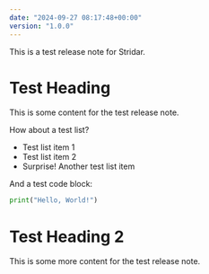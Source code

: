 ```yaml
---
date: "2024-09-27 08:17:48+00:00"
version: "1.0.0"
---
```


This is a test release note for Stridar.

# Test Heading
This is some content for the test release note.

How about a test list?

- Test list item 1
- Test list item 2
- Surprise! Another test list item

And a test code block:

```python
print("Hello, World!")
```

# Test Heading 2
This is some more content for the test release note.